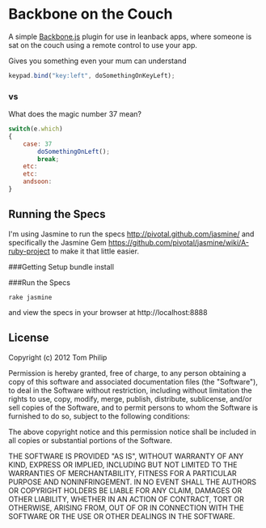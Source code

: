 # Backbone on the Couch

A simple [Backbone.js](http://documentcloud.github.com/backbone) plugin for use in leanback apps, where someone is sat on the couch using a remote control to use your app.

Gives you something even your mum can understand

``` javascript
keypad.bind("key:left", doSomethingOnKeyLeft);
```

### vs
What does the magic number 37 mean?

``` javascript
switch(e.which)
{
	case: 37
		doSomethingOnLeft();
		break;
	etc:
	etc:
	andsoon:
}
```

## Running the Specs
I'm using Jasmine to run the specs http://pivotal.github.com/jasmine/ and specifically the Jasmine Gem https://github.com/pivotal/jasmine/wiki/A-ruby-project to make it that little easier.

###Getting Setup
	bundle install

###Run the Specs

	rake jasmine

and view the specs in your browser at http://localhost:8888

## License

Copyright (c) 2012 Tom Philip

Permission is hereby granted, free of charge, to any person obtaining a copy of this software and associated documentation files (the "Software"), to deal in the Software without restriction, including without limitation the rights to use, copy, modify, merge, publish, distribute, sublicense, and/or sell copies of the Software, and to permit persons to whom the Software is furnished to do so, subject to the following conditions:

The above copyright notice and this permission notice shall be included in all copies or substantial portions of the Software.

THE SOFTWARE IS PROVIDED "AS IS", WITHOUT WARRANTY OF ANY KIND, EXPRESS OR IMPLIED, INCLUDING BUT NOT LIMITED TO THE WARRANTIES OF MERCHANTABILITY, FITNESS FOR A PARTICULAR PURPOSE AND NONINFRINGEMENT. IN NO EVENT SHALL THE AUTHORS OR COPYRIGHT HOLDERS BE LIABLE FOR ANY CLAIM, DAMAGES OR OTHER LIABILITY, WHETHER IN AN ACTION OF CONTRACT, TORT OR OTHERWISE, ARISING FROM, OUT OF OR IN CONNECTION WITH THE SOFTWARE OR THE USE OR OTHER DEALINGS IN THE SOFTWARE.
